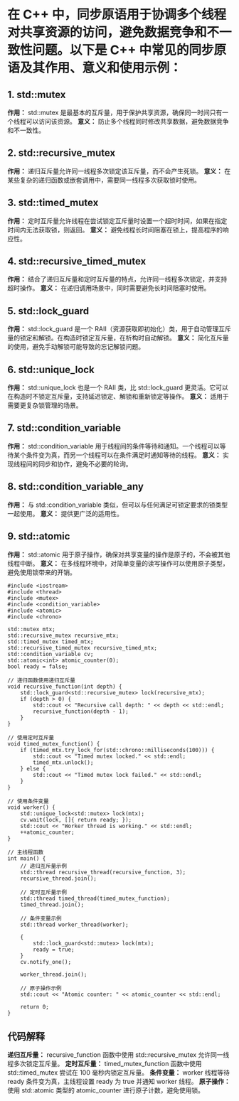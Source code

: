 # 在 C++ 中，同步原语用于协调多个线程对共享资源的访问，避免数据竞争和不一致性问题。以下是 C++ 中常见的同步原语及其作用、意义和使用示例：
## 1. std::mutex
**作用：** std::mutex 是最基本的互斥量，用于保护共享资源，确保同一时间只有一个线程可以访问该资源。
**意义：** 防止多个线程同时修改共享数据，避免数据竞争和不一致性。
## 2. std::recursive_mutex
**作用：** 递归互斥量允许同一线程多次锁定该互斥量，而不会产生死锁。
**意义：** 在某些复杂的递归函数或嵌套调用中，需要同一线程多次获取锁时使用。
## 3. std::timed_mutex
**作用：** 定时互斥量允许线程在尝试锁定互斥量时设置一个超时时间，如果在指定时间内无法获取锁，则返回。
**意义：** 避免线程长时间阻塞在锁上，提高程序的响应性。
## 4. std::recursive_timed_mutex
**作用：** 结合了递归互斥量和定时互斥量的特点，允许同一线程多次锁定，并支持超时操作。
**意义：** 在递归调用场景中，同时需要避免长时间阻塞时使用。
## 5. std::lock_guard
**作用：** std::lock_guard 是一个 RAII（资源获取即初始化）类，用于自动管理互斥量的锁定和解锁。在构造时锁定互斥量，在析构时自动解锁。
**意义：** 简化互斥量的使用，避免手动解锁可能导致的忘记解锁问题。
## 6. std::unique_lock
**作用：** std::unique_lock 也是一个 RAII 类，比 std::lock_guard 更灵活。它可以在构造时不锁定互斥量，支持延迟锁定、解锁和重新锁定等操作。
**意义：** 适用于需要更复杂锁管理的场景。
## 7. std::condition_variable
**作用：** std::condition_variable 用于线程间的条件等待和通知。一个线程可以等待某个条件变为真，而另一个线程可以在条件满足时通知等待的线程。
**意义：** 实现线程间的同步和协作，避免不必要的轮询。
## 8. std::condition_variable_any
**作用：** 与 std::condition_variable 类似，但可以与任何满足可锁定要求的锁类型一起使用。
**意义：** 提供更广泛的适用性。
## 9. std::atomic
**作用：** std::atomic 用于原子操作，确保对共享变量的操作是原子的，不会被其他线程中断。
**意义：** 在多线程环境中，对简单变量的读写操作可以使用原子类型，避免使用锁带来的开销。

```
#include <iostream>
#include <thread>
#include <mutex>
#include <condition_variable>
#include <atomic>
#include <chrono>

std::mutex mtx;
std::recursive_mutex recursive_mtx;
std::timed_mutex timed_mtx;
std::recursive_timed_mutex recursive_timed_mtx;
std::condition_variable cv;
std::atomic<int> atomic_counter(0);
bool ready = false;

// 递归函数使用递归互斥量
void recursive_function(int depth) {
    std::lock_guard<std::recursive_mutex> lock(recursive_mtx);
    if (depth > 0) {
        std::cout << "Recursive call depth: " << depth << std::endl;
        recursive_function(depth - 1);
    }
}

// 使用定时互斥量
void timed_mutex_function() {
    if (timed_mtx.try_lock_for(std::chrono::milliseconds(100))) {
        std::cout << "Timed mutex locked." << std::endl;
        timed_mtx.unlock();
    } else {
        std::cout << "Timed mutex lock failed." << std::endl;
    }
}

// 使用条件变量
void worker() {
    std::unique_lock<std::mutex> lock(mtx);
    cv.wait(lock, []{ return ready; });
    std::cout << "Worker thread is working." << std::endl;
    ++atomic_counter;
}

// 主线程函数
int main() {
    // 递归互斥量示例
    std::thread recursive_thread(recursive_function, 3);
    recursive_thread.join();

    // 定时互斥量示例
    std::thread timed_thread(timed_mutex_function);
    timed_thread.join();

    // 条件变量示例
    std::thread worker_thread(worker);

    {
        std::lock_guard<std::mutex> lock(mtx);
        ready = true;
    }
    cv.notify_one();

    worker_thread.join();

    // 原子操作示例
    std::cout << "Atomic counter: " << atomic_counter << std::endl;

    return 0;
}
```

## 代码解释
**递归互斥量：** recursive_function 函数中使用 std::recursive_mutex 允许同一线程多次锁定互斥量。
**定时互斥量：** timed_mutex_function 函数中使用 std::timed_mutex 尝试在 100 毫秒内锁定互斥量。
**条件变量：** worker 线程等待 ready 条件变为真，主线程设置 ready 为 true 并通知 worker 线程。
**原子操作：** 使用 std::atomic<int> 类型的 atomic_counter 进行原子计数，避免使用锁。
